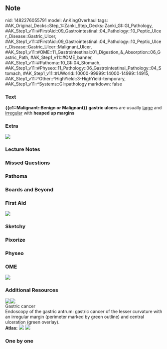 ## Note
nid: 1482276055791
model: AnKingOverhaul
tags: #AK_Original_Decks::Step_1::Zanki_Step_Decks::Zanki_GI::GI_Pathology, #AK_Step1_v11::#FirstAid::09_Gastrointestinal::04_Pathology::10_Peptic_Ulcer_Disease::Gastric_Ulcer, #AK_Step1_v11::#FirstAid::09_Gastrointestinal::04_Pathology::10_Peptic_Ulcer_Disease::Gastric_Ulcer::Malignant_Ulcer, #AK_Step1_v11::#OME::11_Gastrointestinal::01_Digestion_&_Absorption::06_Gastric_Path, #AK_Step1_v11::#OME_banner, #AK_Step1_v11::#Pathoma::10_GI::04_Stomach, #AK_Step1_v11::#Physeo::11_Pathology::06_Gastrointestinal_Pathology::04_Stomach, #AK_Step1_v11::#UWorld::10000-99999::14000-14999::14915, #AK_Step1_v11::^Other::^HighYield::3-HighYield-temporary, #AK_Step1_v11::^Systems::GI::pathology
markdown: false

### Text
<div>
  <b>{{c1::Malignant::Benign or Malignant}} gastric ulcers</b> are
  usually <u>large</u> and <u>irregular</u> with <b>heaped up
  margins</b>
</div>

### Extra
<img src="paste-208185654772155.jpg">

### Lecture Notes


### Missed Questions


### Pathoma


### Boards and Beyond


### First Aid
<img src="tmpPN4Apc.png">

### Sketchy


### Pixorize


### Physeo


### OME
<div class="ome-widget">
  <a href="https://onlinemeded.org?ref=anki"><img src=
  "_OME_AnkiFlashcards_General_7.png"></a>
</div>

### Additional Resources
<div><img src="big_53d90284534fc.jpg"><img src=
"53d90284534fc.jpg"></div>
<div>
  <div>
    <div>
      Gastric cancer
    </div>
  </div>
  <div>
    <div>
      <div>
        Endoscopy of the gastric antrum: gastric cancer of the
        lesser curvature with an irregular margin (perimeter marked
        by green outline) and central ulceration (green overlay).
      </div>
    </div>
  </div>
</div><b>Atlas:</b> <img src="tmpqWUYH5.png"> <img src=
"tmpBmK7_9.png">

### One by one

